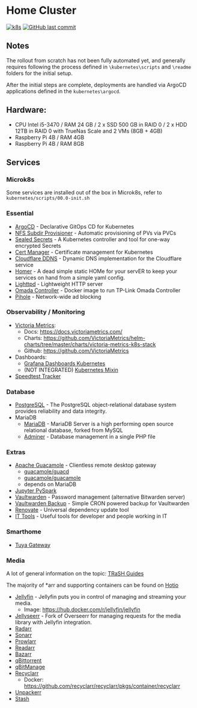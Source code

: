 # Home Cluster
[![k8s](https://img.shields.io/badge/Microk8s-v1.27.2-black?style=flat-square)](https://k8s.io/)
[![GitHub last commit](https://img.shields.io/github/last-commit/maxim-mityutko/casa-ursa/main?style=flat-square)](https://github.com/maxim-mityutko/casa-ursa/commits/main)

## Notes
The rollout from scratch has not been fully automated yet, and generally requires following
the process defined in `\kubernetes\scripts` and `\readme` folders for the initial setup.

After the initial steps are complete, deployments are handled via ArgoCD applications 
defined in the `kubernetes\argocd`.

## Hardware:
* CPU Intel i5-3470 / RAM 24 GB / 2 x SSD 500 GB in RAID 0 / 2 x HDD 12TB in RAID 0 with TrueNas Scale and 2 VMs (8GB + 4GB)
* Raspberry Pi 4B / RAM 4GB
* Raspberry Pi 4B / RAM 8GB 

## Services
### Microk8s
Some services are installed out of the box in Microk8s, refer to `kubernetes/scripts/00.0-init.sh`

### Essential
* [ArgoCD](https://argo-cd.readthedocs.io/en/stable/) - Declarative GitOps CD for Kubernetes
* [NFS Subdir Provisioner](https://github.com/kubernetes-sigs/nfs-subdir-external-provisioner) - Automatic provisioning of PVs via PVCs
* [Sealed Secrets](https://github.com/bitnami-labs/sealed-secrets) - A Kubernetes controller and tool for one-way encrypted Secrets
* [Cert Manager](https://cert-manager.io/docs/installation/helm/) - Certificate management for Kubernetes
* [Cloudflare DDNS](https://hub.docker.com/r/oznu/cloudflare-ddns/) - Dynamic DNS implementation for the Cloudflare service
* [Homer](https://hub.docker.com/r/b4bz/homer) - A dead simple static HOMe for your servER to keep your services on hand from a simple yaml config.
* [Lighttpd](https://hub.docker.com/r/sebp/lighttpd) - Lightweight HTTP server
* [Omada Controller](https://hub.docker.com/r/mbentley/omada-controller) - Docker image to run TP-Link Omada Controller 
* [Pihole](https://hub.docker.com/r/pihole/pihole) - Network-wide ad blocking

### Observability / Monitoring
* [Victoria Metrics](https://victoriametrics.com/):
  * Docs: https://docs.victoriametrics.com/
  * Charts: https://github.com/VictoriaMetrics/helm-charts/tree/master/charts/victoria-metrics-k8s-stack
  * Github: https://github.com/VictoriaMetrics
* Dashboards:
  * [Grafana Dashboards Kubernetes](https://github.com/dotdc/grafana-dashboards-kubernetes)
  * (NOT INTEGRATED) [Kubernetes Mixin](https://github.com/kubernetes-monitoring/kubernetes-mixin)
* [Speedtest Tracker](https://docs.speedtest-tracker.dev/)

### Database
* [PostgreSQL](https://hub.docker.com/_/postgres) - The PostgreSQL object-relational database system provides reliability and data integrity.
* MariaDB
  * [MariaDB](https://hub.docker.com/_/mariadb) - MariaDB Server is a high performing open source relational database, forked from MySQL
  * [Adminer](https://hub.docker.com/_/adminer) - Database management in a single PHP file

### Extras
* [Apache Guacamole](https://guacamole.apache.org/doc/gug/guacamole-docker.html) - Clientless remote desktop gateway
  * [guacamole/guacd](https://hub.docker.com/r/guacamole/guacd)
  * [guacamole/guacamole](https://hub.docker.com/r/guacamole/guacamole)
  * depends on MariaDB 
* [Jupyter PySpark](https://github.com/jupyter/docker-stacks)
* [Vaultwarden](https://github.com/dani-garcia/vaultwarden) - Password management (alternative Bitwarden server)
* [Vaultwarden Backup](https://hub.docker.com/r/bruceforce/vaultwarden-backup) - Simple CRON powered backup for Vaultwarden
* [Renovate](https://hub.docker.com/r/renovate/renovate) - Universal dependency update tool
* [IT Tools](https://github.com/CorentinTh/it-tools) - Useful tools for developer and people working in IT

### Smarthome
* [Tuya Gateway](https://github.com/maxim-mityutko/tuya-gateway)

### Media
A lot of general information on the topic: [TRaSH Guides](https://trash-guides.info/)

The majority of *arr and supporting containers can be found on [Hotio](https://hotio.dev/) 
* [Jellyfin](https://github.com/jellyfin/jellyfin) - Jellyfin puts you in control of managing and streaming your media.
  * Image: https://hub.docker.com/r/jellyfin/jellyfin
* [Jellyseerr](https://github.com/Fallenbagel/jellyseerr) - Fork of Overseerr for managing requests for the media library with Jellyfin integration.
* [Radarr](https://github.com/Radarr/Radarr)
* [Sonarr](https://github.com/Sonarr/Sonarr)
* [Prowlarr](https://github.com/prowlarr/prowlarr)
* [Readarr](https://github.com/readarr/readarr)
* [Bazarr](https://github.com/bazarr/bazarr)
* [qBittorrent](https://hotio.dev/containers/qbittorrent/)
* [qBitManage](https://hotio.dev/containers/qbitmanage/)
* [Recyclarr](https://github.com/recyclarr/recyclarr/) 
  * Docker: https://github.com/recyclarr/recyclarr/pkgs/container/recyclarr
* [Unpackerr](https://github.com/Unpackerr/unpackerr)
* [Stash](https://github.com/stashapp/stash/blob/develop/docker/production/README.md)

